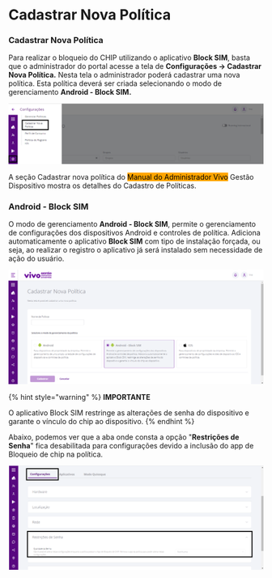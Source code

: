 # Cadastrar Nova Política

### Cadastrar Nova Política <a href="#_heading-h.4d34og8" id="_heading-h.4d34og8"></a>

Para realizar o bloqueio do CHIP utilizando o aplicativo **Block SIM**, basta que o administrador do portal acesse a tela de **Configurações -> Cadastrar Nova Política.** Nesta tela o administrador poderá cadastrar uma nova política. Esta política deverá ser criada selecionando o modo de gerenciamento **Android - Block SIM.**

![](<../../.gitbook/assets/2 (9).png>)

A seção Cadastrar nova política do <mark style="background-color:orange;">Manual do Administrador Vivo</mark> Gestão Dispositivo mostra os detalhes do Cadastro de Políticas.

### Android - Block SIM <a href="#_heading-h.cdgsk02n5ih4" id="_heading-h.cdgsk02n5ih4"></a>

O modo de gerenciamento **Android - Block SIM**, permite o gerenciamento de configurações dos dispositivos Android e controles de política. Adiciona automaticamente o aplicativo **Block SIM** com tipo de instalação forçada, ou seja, ao realizar o registro o aplicativo já será instalado sem necessidade de ação do usuário.

![](<../../.gitbook/assets/3 (6).png>)

{% hint style="warning" %}
**IMPORTANTE**

O aplicativo Block SIM restringe as alterações de senha do dispositivo e garante o vínculo do chip ao dispositivo.
{% endhint %}

Abaixo, podemos ver que a aba onde consta a opção "**Restrições de Senha**" fica desabilitada para configurações devido a inclusão do app de Bloqueio de chip na política.

![](<../../.gitbook/assets/4 (6).png>)

